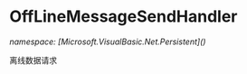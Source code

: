 ﻿# OffLineMessageSendHandler
_namespace: [Microsoft.VisualBasic.Net.Persistent](<a href="#" onClick="load('/docs/Microsoft.VisualBasic.Net.Persistent/index.md')"></a>)_

离线数据请求





